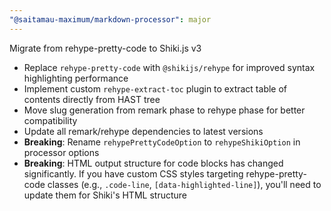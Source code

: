 ```yaml
---
"@saitamau-maximum/markdown-processor": major
---
```


Migrate from rehype-pretty-code to Shiki.js v3

- Replace `rehype-pretty-code` with `@shikijs/rehype` for improved syntax highlighting performance
- Implement custom `rehype-extract-toc` plugin to extract table of contents directly from HAST tree
- Move slug generation from remark phase to rehype phase for better compatibility
- Update all remark/rehype dependencies to latest versions
- **Breaking**: Rename `rehypePrettyCodeOption` to `rehypeShikiOption` in processor options
- **Breaking**: HTML output structure for code blocks has changed significantly. If you have custom CSS styles targeting rehype-pretty-code classes (e.g., `.code-line`, `[data-highlighted-line]`), you'll need to update them for Shiki's HTML structure
